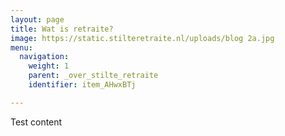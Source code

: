 ```yaml
---
layout: page
title: Wat is retraite?
image: https://static.stilteretraite.nl/uploads/blog 2a.jpg
menu:
  navigation:
    weight: 1
    parent: _over_stilte_retraite
    identifier: item_AHwxBTj

---
```

Test content